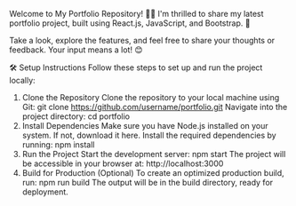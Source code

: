 Welcome to My Portfolio Repository! 💼✨
I'm thrilled to share my latest portfolio project, built using React.js, JavaScript, and Bootstrap. 🎉

Take a look, explore the features, and feel free to share your thoughts or feedback. Your input means a lot! 😊

🛠️ Setup Instructions
Follow these steps to set up and run the project locally:

1. Clone the Repository
Clone the repository to your local machine using Git: git clone https://github.com/username/portfolio.git
Navigate into the project directory: cd portfolio
2. Install Dependencies
Make sure you have Node.js installed on your system.
If not, download it here.
Install the required dependencies by running: npm install
3. Run the Project
Start the development server: npm start
The project will be accessible in your browser at: http://localhost:3000
4. Build for Production (Optional)
To create an optimized production build, run: npm run build
The output will be in the build directory, ready for deployment.
